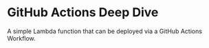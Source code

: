# GitHub Actions Deep Dive

A simple Lambda function that can be deployed via a GitHub Actions Workflow. 